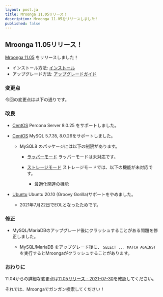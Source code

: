 ```yaml
---
layout: post.ja
title: Mroonga 11.05リリース！
description: Mroonga 11.05をリリースしました！
published: false
---
```


## Mroonga 11.05リリース！

[Mroonga 11.05](/ja/docs/news.html#release-11-05) をリリースしました！

* インストール方法: [インストール](/ja/docs/install.html)
* アップグレード方法: [アップグレードガイド](/ja/docs/upgrade.html)

### 変更点

今回の変更点は以下の通りです。

### 改良

* [CentOS](/ja/docs/install/centos.html) Percona Server 8.0.25 をサポートしました。

* [CentOS](/ja/docs/install/centos.html) MySQL 5.7.35, 8.0.26をサポートしました。

  * MySQL8 のパッケージには以下の制限があります。

    * [ラッパーモード](/ja/docs/tutorial/wrapper.html) ラッパーモードは未対応です。

    * [ストレージモード](/ja/docs/tutorial/storage.html) ストレージモードでは、以下の機能が未対応です。

      * 最適化関連の機能

* [Ubuntu](/ja/docs/install/ubuntu.html) Ubuntu 20.10 (Groovy Gorilla)サポートをやめました。

  * 2021年7月22日でEOLとなったためです。

### 修正

* MySQL/MariaDBのアップグレード後にクラッシュすることがある問題を修正しました。

  * MySQL/MariaDB をアップグレード後に、 ``SELECT ... MATCH AGAINST`` を実行するとMroongaがクラッシュすることがあります。

### おわりに

11.04からの詳細な変更点は[11.05リリース - 2021-07-30](/ja/docs/news.html#release-11-05)を確認してください。

それでは、Mroongaでガンガン検索してください！
